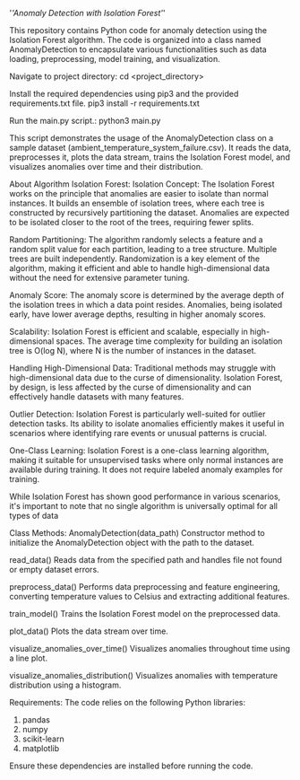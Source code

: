 '*'Anomaly Detection with Isolation Forest'*'

This repository contains Python code for anomaly detection using the Isolation Forest algorithm.
The code is organized into a class named AnomalyDetection to encapsulate various functionalities such as data loading, preprocessing, model training, and visualization.

Navigate to project directory:
cd <project_directory>

Install the required dependencies using pip3 and the provided requirements.txt file.
pip3 install -r requirements.txt

Run the main.py script.:
python3 main.py

This script demonstrates the usage of the AnomalyDetection class on a sample dataset (ambient_temperature_system_failure.csv). It reads the data, preprocesses it, plots the data stream, trains the Isolation Forest model, and visualizes anomalies over time and their distribution.



About Algorithm Isolation Forest:
Isolation Concept:
The Isolation Forest works on the principle that anomalies are easier to isolate than normal instances. It builds an ensemble of isolation trees, where each tree is constructed by recursively partitioning the dataset. Anomalies are expected to be isolated closer to the root of the trees, requiring fewer splits.

Random Partitioning:
The algorithm randomly selects a feature and a random split value for each partition, leading to a tree structure. Multiple trees are built independently. Randomization is a key element of the algorithm, making it efficient and able to handle high-dimensional data without the need for extensive parameter tuning.

Anomaly Score:
The anomaly score is determined by the average depth of the isolation trees in which a data point resides. Anomalies, being isolated early, have lower average depths, resulting in higher anomaly scores.

Scalability:
Isolation Forest is efficient and scalable, especially in high-dimensional spaces. The average time complexity for building an isolation tree is O(log N), where N is the number of instances in the dataset.

Handling High-Dimensional Data:
Traditional methods may struggle with high-dimensional data due to the curse of dimensionality. Isolation Forest, by design, is less affected by the curse of dimensionality and can effectively handle datasets with many features.

Outlier Detection:
Isolation Forest is particularly well-suited for outlier detection tasks. Its ability to isolate anomalies efficiently makes it useful in scenarios where identifying rare events or unusual patterns is crucial.

One-Class Learning:
Isolation Forest is a one-class learning algorithm, making it suitable for unsupervised tasks where only normal instances are available during training. It does not require labeled anomaly examples for training.

While Isolation Forest has shown good performance in various scenarios, it's important to note that no single algorithm is universally optimal for all types of data



Class Methods:
AnomalyDetection(data_path)
Constructor method to initialize the AnomalyDetection object with the path to the dataset.

read_data()
Reads data from the specified path and handles file not found or empty dataset errors.

preprocess_data()
Performs data preprocessing and feature engineering, converting temperature values to Celsius and extracting additional features.

train_model()
Trains the Isolation Forest model on the preprocessed data.

plot_data()
Plots the data stream over time.

visualize_anomalies_over_time()
Visualizes anomalies throughout time using a line plot.

visualize_anomalies_distribution()
Visualizes anomalies with temperature distribution using a histogram.


Requirements:
The code relies on the following Python libraries:

1. pandas
2. numpy
3. scikit-learn
4. matplotlib


Ensure these dependencies are installed before running the code.

